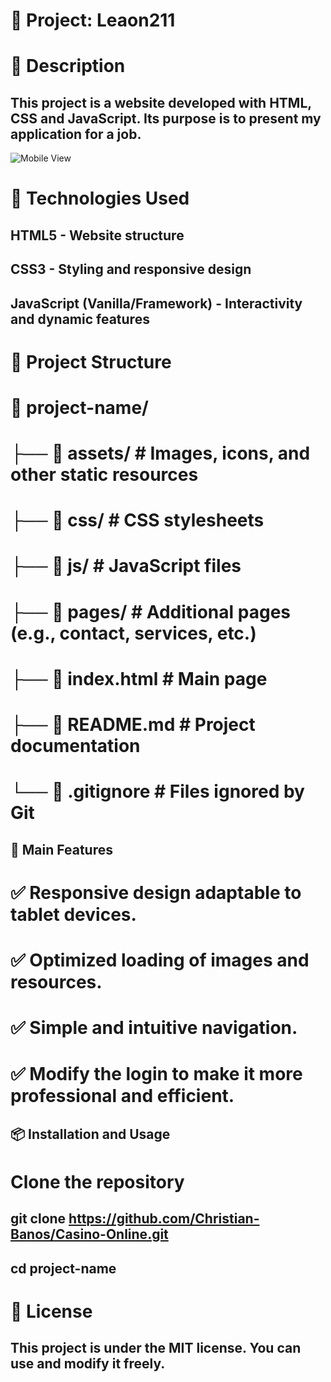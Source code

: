 # 📌 Project: Leaon211

# 📖 Description

## This project is a website developed with HTML, CSS and JavaScript. Its purpose is to present my application for a job.

![Mobile View](assets/images/)

# 🚀 Technologies Used

## HTML5 - Website structure

## CSS3 - Styling and responsive design

## JavaScript (Vanilla/Framework) - Interactivity and dynamic features

# 📂 Project Structure

# 📁 project-name/
# ├── 📁 assets/         # Images, icons, and other static resources
# ├── 📁 css/            # CSS stylesheets
# ├── 📁 js/             # JavaScript files
# ├── 📁 pages/          # Additional pages (e.g., contact, services, etc.)
# ├── 📄 index.html      # Main page
# ├── 📄 README.md       # Project documentation
# └── 📄 .gitignore      # Files ignored by Git

## 🎨 Main Features

# ✅ Responsive design adaptable to tablet devices.
# ✅ Optimized loading of images and resources.
# ✅ Simple and intuitive navigation.
# ✅ Modify the login to make it more professional and efficient.

## 📦 Installation and Usage

# Clone the repository

## git clone https://github.com/Christian-Banos/Casino-Online.git
## cd project-name


# 📄 License

## This project is under the MIT license. You can use and modify it freely.
